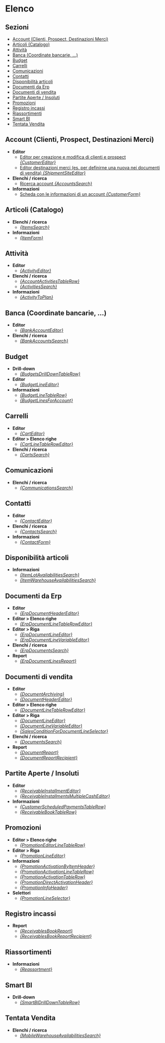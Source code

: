 # Elenco

## Sezioni

* [Account \(Clienti, Prospect, Destinazioni Merci\)](./#account-clienti-prospect-destinazioni-merci)
* [Articoli \(Catalogo\)](./#articoli-catalogo)
* [Attività](./#attivita)
* [Banca \(Coordinate bancarie, ...\)](./#banca-coordinate-bancarie)
* [Budget](./#budget)
* [Carrelli](./#carrelli)
* [Comunicazioni](./#comunicazioni)
* [Contatti](./#contatti)
* [Disponibilità articoli](./#disponibilita-articoli)
* [Documenti da Erp](./#documenti-da-erp)
* [Documenti di vendita](./#documenti-di-vendita)
* [Partite Aperte / Insoluti](./#partite-aperte-insoluti)
* [Promozioni](./#promozioni)
* [Registro incassi](./#registro-incassi)
* [Riassortimenti](./#riassortimenti)
* [Smart BI](./#smart-bi)
* [Tentata Vendita](./#tentata-vendita)

## Account \(Clienti, Prospect, Destinazioni Merci\)

* **Editor**
  * [Editor per creazione e modifica di clienti e prospect _{CustomerEditor}_](customereditorcontext.md)
  * [Editor destinazioni merci \(es. per definirne una nuova nei documenti di vendita\) _{ShipmentSiteEditor}_](shipmentsiteeditorcontext.md)
* **Elenchi / ricerca**
  * [Ricerca account _{AccountsSearch}_](accountssearchcontext.md)
* **Informazioni**
  * [Scheda con le informazioni di un account _{CustomerForm}_](customerformcontext.md)

## Articoli \(Catalogo\)

* **Elenchi / ricerca**
  * [ _{ItemsSearch}_](itemssearchcontext.md)
* **Informazioni**
  * [ _{ItemForm}_](itemformcontext.md)

## Attività

* **Editor**
  * [ _{ActivityEditor}_](activityeditorcontext.md)
* **Elenchi / ricerca**
  * [ _{AccountActivitiesTableRow}_](accountactivitiestablerowcontext.md)
  * [ _{ActivitiesSearch}_](activitiessearchcontext.md)
* **Informazioni**
  * [ _{ActivityToPlan}_](activitytoplancontext.md)

## Banca \(Coordinate bancarie, ...\)

* **Editor**
  * [ _{BankAccountEditor}_](bankaccounteditorcontext.md)
* **Elenchi / ricerca**
  * [ _{BankAccountsSearch}_](bankaccountssearchcontext.md)

## Budget

* **Drill-down**
  * [ _{BudgetsDrillDownTableRow}_](budgetsdrilldowntablerowcontext.md)
* **Editor**
  * [ _{BudgetLineEditor}_](budgetlineeditorcontext.md)
* **Informazioni**
  * [ _{BudgetLineTableRow}_](budgetlinetablerowcontext.md)
  * [ _{BudgetLinesForAccount}_](budgetlinesforaccountcontext.md)

## Carrelli

* **Editor**
  * [ _{CartEditor}_](carteditorcontext.md)
* **Editor &gt; Elenco righe**
  * [ _{CartLineTableRowEditor}_](cartlinetableroweditorcontext.md)
* **Elenchi / ricerca**
  * [ _{CartsSearch}_](cartssearchcontext.md)

## Comunicazioni

* **Elenchi / ricerca**
  * [ _{CommunicationsSearch}_](communicationssearchcontext.md)

## Contatti

* **Editor**
  * [ _{ContactEditor}_](contacteditorcontext.md)
* **Elenchi / ricerca**
  * [ _{ContactsSearch}_](contactssearchcontext.md)
* **Informazioni**
  * [ _{ContactForm}_](contactformcontext.md)

## Disponibilità articoli

* **Informazioni**
  * [ _{ItemLotAvailabilitiesSearch}_](itemlotavailabilitiessearchcontext.md)
  * [ _{ItemWarehouseAvailabilitiesSearch}_](itemwarehouseavailabilitiessearchcontext.md)

## Documenti da Erp

* **Editor**
  * [ _{ErpDocumentHeaderEditor}_](erpdocumentheadereditorcontext.md)
* **Editor &gt; Elenco righe**
  * [ _{ErpDocumentLineTableRowEditor}_](erpdocumentlinetableroweditorcontext.md)
* **Editor &gt; Riga**
  * [ _{ErpDocumentLineEditor}_](erpdocumentlineeditorcontext.md)
  * [ _{ErpDocumentLineVariableEditor}_](erpdocumentlinevariableeditorcontext.md)
* **Elenchi / ricerca**
  * [ _{ErpDocumentsSearch}_](erpdocumentssearchcontext.md)
* **Report**
  * [ _{ErpDocumentLinesReport}_](erpdocumentlinesreportcontext.md)

## Documenti di vendita

* **Editor**
  * [ _{DocumentArchiving}_](documentarchivingcontext.md)
  * [ _{DocumentHeaderEditor}_](documentheadereditorcontext.md)
* **Editor &gt; Elenco righe**
  * [ _{DocumentLineTableRowEditor}_](documentlinetableroweditorcontext.md)
* **Editor &gt; Riga**
  * [ _{DocumentLineEditor}_](documentlineeditorcontext.md)
  * [ _{DocumentLineVariableEditor}_](documentlinevariableeditorcontext.md)
  * [ _{SalesConditionForDocumentLineSelector}_](salesconditionfordocumentlineselectorcontext.md)
* **Elenchi / ricerca**
  * [ _{DocumentsSearch}_](documentssearchcontext.md)
* **Report**
  * [ _{DocumentReport}_](documentreportcontext.md)
  * [ _{DocumentReportRecipient}_](documentreportrecipientcontext.md)

## Partite Aperte / Insoluti

* **Editor**
  * [ _{ReceivableInstallmentEditor}_](receivableinstallmenteditorcontext.md)
  * [ _{ReceivableInstallmentsMultipleCashEditor}_](receivableinstallmentsmultiplecasheditorcontext.md)
* **Informazioni**
  * [ _{CustomerScheduledPaymentsTableRow}_](customerscheduledpaymentstablerowcontext.md)
  * [ _{ReceivableBookTableRow}_](receivablebooktablerowcontext.md)

## Promozioni

* **Editor &gt; Elenco righe**
  * [ _{PromotionEditorLineTableRow}_](promotioneditorlinetablerowcontext.md)
* **Editor &gt; Riga**
  * [ _{PromotionLineEditor}_](promotionlineeditorcontext.md)
* **Informazioni**
  * [ _{PromotionActivationByItemHeader}_](promotionactivationbyitemheadercontext.md)
  * [ _{PromotionActivationLineTableRow}_](promotionactivationlinetablerowcontext.md)
  * [ _{PromotionActivationTableRow}_](promotionactivationtablerowcontext.md)
  * [ _{PromotionDirectActivationHeader}_](promotiondirectactivationheadercontext.md)
  * [ _{PromotionInfoHeader}_](promotioninfoheadercontext.md)
* **Selettori**
  * [ _{PromotionLineSelector}_](promotionlineselectorcontext.md)

## Registro incassi

* **Report**
  * [ _{ReceivablesBookReport}_](receivablesbookreportcontext.md)
  * [ _{ReceivablesBookReportRecipient}_](receivablesbookreportrecipientcontext.md)

## Riassortimenti

* **Informazioni**
  * [ _{Reassortment}_](reassortmentcontext.md)

## Smart BI

* **Drill-down**
  * [ _{SmartBIDrillDownTableRow}_](smartbidrilldowntablerowcontext.md)

## Tentata Vendita

* **Elenchi / ricerca**
  * [ _{MobileWarehouseAvailabilitiesSearch}_](mobilewarehouseavailabilitiessearchcontext.md)


